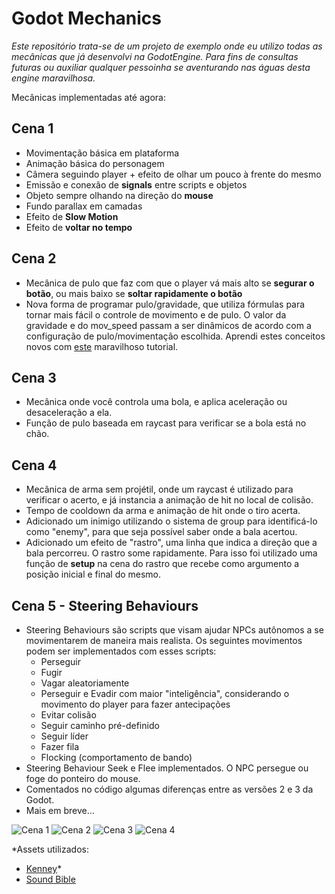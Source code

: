 # Godot Mechanics

*Este repositório trata-se de um projeto de exemplo onde eu utilizo todas as mecânicas que já desenvolvi na GodotEngine. Para fins de consultas futuras ou auxiliar qualquer pessoinha se aventurando nas águas desta engine maravilhosa.*

Mecânicas implementadas até agora:
## Cena 1
- Movimentação básica em plataforma
- Animação básica do personagem
- Câmera seguindo player + efeito de olhar um pouco à frente do mesmo
- Emissão e conexão de **signals** entre scripts e objetos
- Objeto sempre olhando na direção do **mouse**
- Fundo parallax em camadas
- Efeito de **Slow Motion**
- Efeito de **voltar no tempo**
## Cena 2
- Mecânica de pulo que faz com que o player vá mais alto se **segurar o botão**, ou mais baixo se **soltar rapidamente o botão**
- Nova forma de programar pulo/gravidade, que utiliza fórmulas para tornar mais fácil o controle de movimento e de pulo. O valor da gravidade e do mov_speed passam a ser dinâmicos de acordo com a configuração de pulo/movimentação escolhida. Aprendi estes conceitos novos com [este](https://www.youtube.com/watch?v=918wFTru2-c) maravilhoso tutorial.
## Cena 3
- Mecânica onde você controla uma bola, e aplica aceleração ou desaceleração a ela.
- Função de pulo baseada em raycast para verificar se a bola está no chão.
## Cena 4
- Mecânica de arma sem projétil, onde um raycast é utilizado para verificar o acerto, e já instancia a animação de hit no local de colisão.
- Tempo de cooldown da arma e animação de hit onde o tiro acerta.
- Adicionado um inimigo utilizando o sistema de group para identificá-lo como "enemy", para que seja possível saber onde a bala acertou.
- Adicionado um efeito de "rastro", uma linha que indica a direção que a bala percorreu. O rastro some rapidamente. Para isso foi utilizado uma função de **setup** na cena do rastro que recebe como argumento a posição inicial e final do mesmo.
## Cena 5 - **Steering Behaviours**
- Steering Behaviours são scripts que visam ajudar NPCs autônomos a se movimentarem de maneira mais realista. Os seguintes movimentos podem ser implementados com esses scripts:
  - Perseguir
  - Fugir
  - Vagar aleatoriamente
  - Perseguir e Evadir com maior "inteligência", considerando o movimento do player para fazer antecipações
  - Evitar colisão
  - Seguir caminho pré-definido
  - Seguir líder
  - Fazer fila
  - Flocking (comportamento de bando)
- Steering Behaviour Seek e Flee implementados. O NPC persegue ou foge do ponteiro do mouse.
- Comentados no código algumas diferenças entre as versões 2 e 3 da Godot.
- Mais em breve...


![Cena 1](https://github.com/Doc-McCoy/godot_mechanics/blob/master/prints/print1.PNG)
![Cena 2](https://github.com/Doc-McCoy/godot_mechanics/blob/master/prints/print2.png)
![Cena 3](https://github.com/Doc-McCoy/godot_mechanics/blob/master/prints/print3.png)
![Cena 4](https://github.com/Doc-McCoy/godot_mechanics/blob/master/prints/print4.png)


*Assets utilizados:

- [Kenney](https://www.kenney.nl/assets/simplified-platformer-pack)*
- [Sound Bible](http://soundbible.com/)
